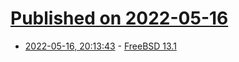 # [Published on 2022-05-16](index.md)

* [2022-05-16, 20:13:43](https://news.ycombinator.com/item?id=31402646) - [FreeBSD 13.1](https://www.freebsd.org/releases/13.1R/relnotes/)
